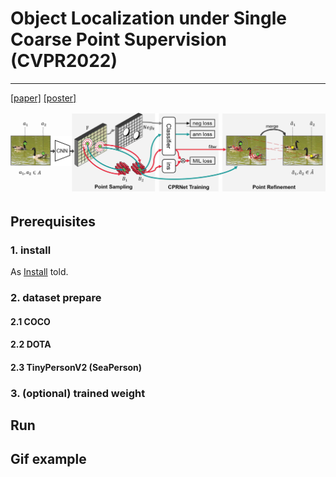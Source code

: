 # Object Localization under Single Coarse Point Supervision (CVPR2022)

------

[[paper]]() [[poster]]()

![method](../../../figure/cpr_x10_low2.jpg)


## Prerequisites

### 1. install

As [Install](../../README.md) told.

### 2. dataset prepare

#### 2.1 COCO

#### 2.2 DOTA

#### 2.3 TinyPersonV2 (SeaPerson)

### 3. (optional) trained weight

## Run


## Gif example

[](../../../figure/cpr_gif/vis_2_000000031176.gif)

